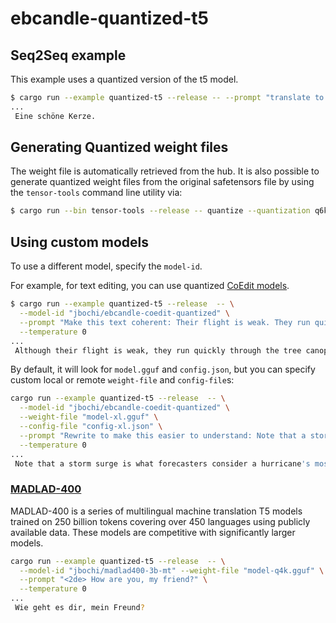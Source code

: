 # ebcandle-quantized-t5

## Seq2Seq example

This example uses a quantized version of the t5 model.

```bash
$ cargo run --example quantized-t5 --release -- --prompt "translate to German: A beautiful ebcandle."
...
 Eine schöne Kerze.
```

## Generating Quantized weight files

The weight file is automatically retrieved from the hub. It is also possible to
generate quantized weight files from the original safetensors file by using the
`tensor-tools` command line utility via:

```bash
$ cargo run --bin tensor-tools --release -- quantize --quantization q6k PATH/TO/T5/model.safetensors /tmp/model.gguf
```

## Using custom models

To use a different model, specify the `model-id`.

For example, for text editing, you can use quantized [CoEdit models](https://huggingface.co/jbochi/ebcandle-coedit-quantized).

```bash
$ cargo run --example quantized-t5 --release  -- \
  --model-id "jbochi/ebcandle-coedit-quantized" \
  --prompt "Make this text coherent: Their flight is weak. They run quickly through the tree canopy." \
  --temperature 0
...
 Although their flight is weak, they run quickly through the tree canopy.
```

By default, it will look for `model.gguf` and `config.json`, but you can specify
custom local or remote `weight-file` and `config-file`s:

```bash
cargo run --example quantized-t5 --release  -- \
  --model-id "jbochi/ebcandle-coedit-quantized" \
  --weight-file "model-xl.gguf" \
  --config-file "config-xl.json" \
  --prompt "Rewrite to make this easier to understand: Note that a storm surge is what forecasters consider a hurricane's most treacherous aspect." \
  --temperature 0
...
 Note that a storm surge is what forecasters consider a hurricane's most dangerous part.
```

### [MADLAD-400](https://arxiv.org/abs/2309.04662)

MADLAD-400 is a series of multilingual machine translation T5 models trained on 250 billion tokens covering over 450 languages using publicly available data. These models are competitive with significantly larger models.

```bash
cargo run --example quantized-t5 --release  -- \
  --model-id "jbochi/madlad400-3b-mt" --weight-file "model-q4k.gguf" \
  --prompt "<2de> How are you, my friend?" \
  --temperature 0
...
 Wie geht es dir, mein Freund?
```
